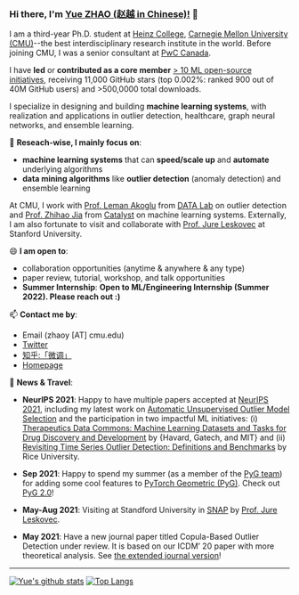 ### Hi there, I'm [Yue ZHAO (赵越 in Chinese)!](https://www.andrew.cmu.edu/user/yuezhao2/) 👋


I am a third-year Ph.D. student at [Heinz College](https://www.heinz.cmu.edu/programs/phd-programs/), 
[Carnegie Mellon University (CMU)](https://www.cmu.edu/)--the best interdisciplinary research institute in the world. 
Before joining CMU, I was a senior consultant at [PwC Canada](https://www.pwc.com/ca/en.html).

I have **led** or **contributed as a core member** [> 10 ML open-source initiatives](https://github.com/yzhao062), receiving 11,000 GitHub stars (top 0.002%: ranked 900 out of 40M GitHub users) and >500,0000 total downloads.


I specialize in designing and building **machine learning systems**, with realization and applications in outlier detection, healthcare, graph neural networks, and ensemble learning. 

🔭 **Reseach-wise, I mainly focus on**:

* **machine learning systems** that can **speed/scale up** and **automate** underlying algorithms 
* **data mining algorithms** like **outlier detection** (anomaly detection) and ensemble learning

At CMU, I work with [Prof. Leman Akoglu](http://www.cs.cmu.edu/~lakoglu/) from [DATA Lab](https://datalab.heinz.cmu.edu/) on outlier detection and [Prof. Zhihao Jia](https://cs.cmu.edu/~zhihaoj2) from [Catalyst](https://catalyst.cs.cmu.edu/) on machine learning systems. 
Externally, I am also fortunate to visit and collaborate with [Prof. Jure Leskovec](https://cs.stanford.edu/~jure/) at Stanford University.

😄 **I am open to**:

- collaboration opportunities (anytime & anywhere & any type)
- paper review, tutorial, workshop, and talk opportunities
- **Summer Internship**: **Open to ML/Engineering Internship (Summer 2022). Please reach out :)**

📫 **Contact me by**:
- Email (zhaoy [AT] cmu.edu)
- [Twitter](https://twitter.com/yzhao062)
- [知乎:「微调」](https://www.zhihu.com/people/breaknever)
- [Homepage](https://www.andrew.cmu.edu/user/yuezhao2/)


💬 **News & Travel**:

- **NeurIPS 2021**: Happy to have multiple papers accepted at [NeurIPS 2021](https://nips.cc/), including my latest work on [Automatic Unsupervised Outlier Model Selection](https://openreview.net/forum?id=KCd-3Pz8VjM) and 
the participation in two impactful ML initiatives: (i) [Therapeutics Data Commons: Machine Learning Datasets and Tasks for Drug Discovery and Development](https://openreview.net/forum?id=8nvgnORnoWr) by {Havard, Gatech, and MIT} and
(ii) [Revisiting Time Series Outlier Detection: Definitions and Benchmarks](https://openreview.net/forum?id=r8IvOsnHchr) by Rice University.

- **Sep 2021**: Happy to spend my summer (as a member of the [PyG team](https://github.com/pyg-team)) for adding some cool features to [PyTorch Geometric (PyG)](https://www.pyg.org/). Check out [PyG 2.0](https://www.pyg.org/PyG2.0-released)!

- **May-Aug 2021**: Visiting at Standford University in [SNAP](http://snap.stanford.edu/) by [Prof. Jure Leskovec](https://cs.stanford.edu/~jure/).

- **May 2021**: Have a new journal paper titled Copula-Based Outlier Detection under review. It is based on our ICDM’ 20 paper with more theoretical analysis. See [the extended journal version](https://www.andrew.cmu.edu/user/yuezhao2/papers/21-preprint-copod-journal.pdf)!


----

[![Yue's github stats](https://github-readme-stats.vercel.app/api?username=yzhao062&theme=material-palenight&count_private=true&hide=contribs)](https://github.com/anuraghazra/github-readme-stats)
[![Top Langs](https://github-readme-stats.vercel.app/api/top-langs/?username=yzhao062&theme=material-palenight&hide=Jupyter&layout=compact)](https://github.com/anuraghazra/github-readme-stats)

<!--
**yzhao062/yzhao062** is a ✨ _special_ ✨ repository because its `README.md` (this file) appears on your GitHub profile.

Here are some ideas to get you started:

- 🔭 I’m currently working on ...
- 🌱 I’m currently learning ...
- 👯 I’m looking to collaborate on ...
- 🤔 I’m looking for help with ...
- 💬 Ask me about ...
- 📫 How to reach me: ...
- 😄 Pronouns: ...
- ⚡ Fun fact: ...

I am the author/core developer of various machine learning tools and systems with more than millions of downloads. 
-->

